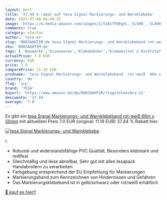 ```yaml
---
layout: post
title: '37.44 % rabat auf tesa Signal Markierungs- und Warnklebeba'
date: 2021-07-08 04:49:15
image: 'https://m.media-amazon.com/images/I/51BifF0EgeL._SL500_._SL400_.jpg'
comments: true
category: ofertas
author: 'tole.es'
slug: 'B003A6HTIM-de tesa Signal Markierungs- und Warnklebeband rot-weiß 66m x...'
sku: 'B003A6HTIM-de'
tags: [ 'Baumarkt','Eisenwaren','Klebebänder','Klebemittel & Dichtstoffe','Paketbänder','tesa', ]
actualPrice: 7.0 EUR
currency: EUR
price: 7.0
comparePrice: 11.19 EUR
prodname: 'tesa Signal Markierungs- und Warnklebeband  rot-weiß  66m x 50mm'
country: 'de'
flag: '🇩🇪'
brand: 'TESA'
buyurl: 'https://www.amazon.de/dp/B003A6HTIM/?tag=tolees0ca-21'
descuento: '37.44'
average: '7.0'
---
```


Es gibt ein [tesa Signal Markierungs- und Warnklebeband  rot-weiß  66m x 50mm](https://www.amazon.de/dp/B003A6HTIM/?tag=tolees0ca-21) mit aktuellem Preis 7.0 EUR (original: 11.19 EUR) 37.44 % Rabatt hier:

[![tesa Signal Markierungs- und Warnklebeba](https://m.media-amazon.com/images/I/51BifF0EgeL._SL500_._SL400_.jpg)](https://www.amazon.de/dp/B003A6HTIM/?tag=tolees0ca-21)

ℹ️:

- Robuste und widerstandsfähige PVC Qualtiät, Besonders klebstark und reißfest
- Gleichmäßig und leise abrollbar, Sehr gut mit allen tesapack Handabrollern zu verarbeiten
- Farbgebung entsprechend der EU Empfehlung für Markierungen
- Markierungsband zum Kennzeichnen von Hindernissen und Gefahren
- Das Markierungsklebeband ist in gelb/schwarz oder rot/weiß erhältlich

[🛒 kauf es hier!!](https://www.amazon.de/dp/B003A6HTIM/?tag=tolees0ca-21)
